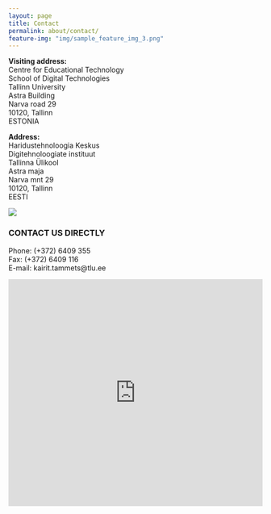 ```yaml
---
layout: page
title: Contact
permalink: about/contact/
feature-img: "img/sample_feature_img_3.png"
---
```


<div>
    <div class="text_container">
        <div>
            <p><strong>Visiting address:</strong><br>
            Centre for Educational Technology<br>
            School of Digital Technologies<br>
            Tallinn University<br>
            Astra Building<br>
            Narva road 29<br>
            10120, Tallinn<br>
            ESTONIA</p>
        </div>
        <div>
            <p><strong>Address:</strong><br>
            Haridustehnoloogia Keskus<br>
            Digitehnoloogiate instituut<br>
            Tallinna Ülikool<br>
            Astra maja<br>
            Narva mnt 29<br>
            10120, Tallinn<br>
            EESTI</p>
        </div>
    </div>
        <div class="picture">
            <img src="https://g.delfi.ee/images/pix/astra-astra-maja-hommik-ilm-sugis-tallinn-tallinna-ulikool-tlu-valgus-86709433.jpg">
        </div>
</div>

<div class="contact">
    <h3>CONTACT US DIRECTLY</h3>
    <p>Phone: (+372) 6409 355<br>Fax: (+372) 6409 116<br>E-mail: kairit.tammets@tlu.ee</p>
</div>

<iframe src="https://www.google.com/maps/embed?pb=!1m18!1m12!1m3!1d5523.410647879032!2d24.766048457479595!3d59.437986644784935!2m3!1f0!2f0!3f0!3m2!1i1024!2i768!4f13.1!3m3!1m2!1s0x4692935c7ed21b5b%3A0x34ce7211e853036f!2zVEzDnA!5e0!3m2!1set!2see!4v1469444351528" width="100%" height="450" frameborder="0" style="border:0" allowfullscreen></iframe>
